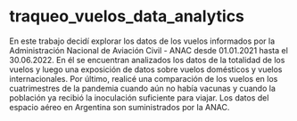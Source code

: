 # traqueo_vuelos_data_analytics
En este trabajo decidí explorar los datos de los vuelos informados por la Administración Nacional de Aviación Civil - ANAC desde 01.01.2021 hasta el 30.06.2022. En él se encuentran analizados los datos de la totalidad de los vuelos y luego una exposición de datos sobre vuelos domésticos y vuelos internacionales. Por último, realicé una comparación de los vuelos en los cuatrimestres de la pandemia cuando aún no había vacunas y cuando la población ya recibió la inoculación suficiente para viajar.
Los datos del espacio aéreo en Argentina son suministrados por la ANAC.
